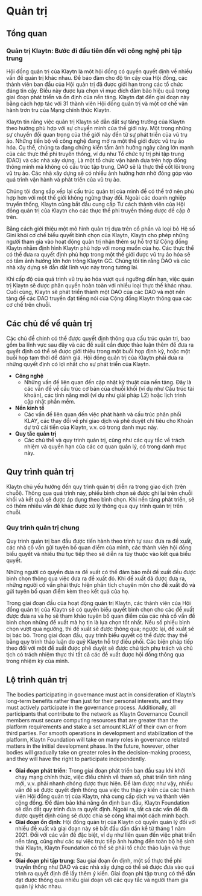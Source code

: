 # Quản trị <a id="governance"></a>

## Tổng quan <a id="overview"></a>

### Quản trị Klaytn: Bước đi đầu tiên đến với công nghệ phi tập trung <a id="klaytn-governance-taking-the-first-step-to-decentralization"></a>

Hội đồng quản trị của Klaytn là một hội đồng có quyền quyết định về nhiều vấn đề quản trị khác nhau. Để bảo đảm cho độ tin cậy của Hội đồng, các thành viên ban đầu của Hội quản trị đã được giới hạn trong các tổ chức đáng tin cậy. Điều này được lựa chọn vì mục đích đảm bảo hiệu quả trong giai đoạn phát triển và ổn định của nền tảng. Klaytn đạt đến giai đoạn này bằng cách hợp tác với 31 thành viên Hội đồng quản trị và một cơ chế vận hành trơn tru của Mạng chính thức Klaytn.

Klaytn tin rằng việc quản trị Klaytn sẽ dẫn dắt sự tăng trưởng của Klaytn theo hướng phù hợp với sự chuyển mình của thế giới này. Một trong những sự chuyển đổi quan trọng của thế giới này đến từ sự phát triển của vũ trụ ảo. Những tiến bộ về công nghệ đang mở ra một thế giới được vũ trụ ảo hóa. Cụ thể, chúng ta đang chứng kiến tầm ảnh hưởng ngày càng lớn mạnh của các thực thể phi truyền thống, ví dụ như Tổ chức tự trị phi tập trung (DAO) và các nhà xây dựng. Là một tổ chức vận hành dựa trên hợp đồng thông minh mà không có cấu trúc tập trung, DAO sẽ là thực thể cốt lõi trong vũ trụ ảo. Các nhà xây dựng sẽ có nhiều ảnh hưởng hơn nhờ đóng góp vào quá trình vận hành và phát triển của vũ trụ ảo.

Chúng tôi đang sắp xếp lại cấu trúc quản trị của mình để có thể trở nên phù hợp hơn với một thế giới không ngừng thay đổi. Ngoài các doanh nghiệp truyền thống, Klaytn cũng bắt đầu cung cấp Tư cách thành viên của Hội đồng quản trị của Klaytn cho các thực thể phi truyền thống được đề cập ở trên.

Bằng cách giới thiệu một mô hình quản trị dựa trên cổ phần và loại bỏ Hệ số Gini khỏi cơ chế biểu quyết bình chọn của Klaytn, Klaytn cho phép những người tham gia vào hoạt động quản trị nhận thêm sự hỗ trợ từ Cộng đồng Klaytn nhằm định hình Klaytn phù hợp với mong muốn của họ. Các thực thể có thể đưa ra quyết định phù hợp trong một thế giới được vũ trụ ảo hóa sẽ có tầm ảnh hưởng lớn hơn tròng Klaytn GC. Chúng tôi tin rằng DAO và các nhà xây dựng sẽ dẫn dắt lĩnh vực này trong tương lai.

Khi cấp độ của quá trình vũ trụ ảo hóa vượt quá ngưỡng đến hạn, việc quản trị Klaytn sẽ được phân quyền hoàn toàn với nhiều loại thực thế khác nhau. Cuối cùng, Klaytn sẽ phát triển thành một DAO của các DAO và một nền tảng để các DAO truyền đạt tiếng nói của Cộng đồng Klaytn thông qua các cơ chế trên chuỗi.

## Các chủ đề về quản trị <a id="governance-topics"></a>

Các chủ đề chính có thể được quyết định thông qua cấu trúc quản trị, bao gồm ba lĩnh vực sau đây và các đề xuất cần được thảo luận thêm để đưa ra quyết định có thể sẽ được giới thiệu trong một buổi họp định kỳ, hoặc một buổi họp tạm thời để đánh giá. Hội đồng quản trị của Klaytn phải đưa ra những quyết định có lợi nhất cho sự phát triển của Klaytn.

- **Công nghệ**
  - Những vấn đề liên quan đến cập nhật kỹ thuật của nền tảng. Đây là các vấn đề về cấu trúc cơ bản của chuỗi khối (ví dụ như Cấu trúc tài khoản), các tính năng mới (ví dụ như giải pháp L2) hoặc lịch trình cập nhật phần mềm.
- **Nền kinh tế**
  - Các vấn đề liên quan đến việc phát hành và cấu trúc phân phối KLAY, các thay đổi về phí giao dịch và phê duyệt chi tiêu cho Khoản dự trữ cải tiến của Klaytn, v.v. có trong danh mục này.
- **Quy tắc quản trị**
  - Các chủ thể và quy trình quản trị, cũng như các quy tắc về trách nhiệm và quyền hạn của các cơ quan quản lý, có trong danh mục này.

## Quy trình quản trị <a id="governance-process"></a>

Klaytn chủ yếu hướng đến quy trình quản trị diễn ra trong giao dịch (trên chuỗi). Thông qua quá trình này, phiếu bình chọn sẽ được ghi lại trên chuỗi khối và kết quả sẽ được áp dụng theo bình chọn. Khi nền tảng phát triển, sẽ có thêm nhiều vấn đề khác được xử lý thông qua quy trình quản trị trên chuỗi.

### Quy trình quản trị chung <a id="general-governance-process"></a>

Quy trình quản trị ban đầu được tiến hành theo trình tự sau: đưa ra đề xuất, các nhà cố vấn gửi tuyên bố quan điểm của mình, các thành viên hội đồng biểu quyết và nhiều thủ tục tiếp theo sẽ diễn ra tùy thuộc vào kết quả biểu quyết.

Những người có quyền đưa ra đề xuất có thể đảm bảo mỗi đề xuất đều được bình chọn thông qua việc đưa ra đề xuất đó. Khi đề xuất đã được đưa ra, những người cố vấn phải thực hiện phân tích chuyên môn cho đề xuất đó và gửi tuyên bố quan điểm kèm theo kết quả của họ.

Trong giai đoạn đầu của hoạt động quản trị Klaytn, các thành viên của Hội đồng quản trị của Klaytn sẽ có quyền biểu quyết bình chọn cho các đề xuất được đưa ra và họ sẽ tham khảo tuyên bố quan điểm của các nhà cố vấn đề bình chọn những đề xuất mà họ tin là lựa chọn tốt nhất. Nếu số phiếu bình chọn vượt qua ngưỡng, thì đề xuất sẽ được thông qua; ngược lại, đề xuất sẽ bị bác bỏ. Trong giai đoạn đầu, quy trình biểu quyết có thể được thay thế bằng quy trình thảo luận do quỹ Klaytn hỗ trợ điều phối. Các biện pháp tiếp theo đối với một đề xuất được phê duyệt sẽ được chủ tịch phụ trách và chủ tịch có trách nhiệm thực thi tất cả các đề xuất được hội đồng thông qua trong nhiệm kỳ của mình.

## Lộ trình quản trị <a id="governance-roadmap"></a>

The bodies participating in governance must act in consideration of Klaytn’s long-term benefits rather than just for their personal interests, and they must actively participate in the governance process. Additionally, all participants that contribute to the network as Klaytn Governance Council members must secure computing resources that are greater than the platform requirements and stake a set amount KLAY of their own or from third parties. For smooth operations in development and stabilization of the platform, Klaytn Foundation will take on many roles in governance related matters in the initial development phase. In the future, however, other bodies will gradually take on greater roles in the decision-making process, and they will have the right to participate independently.

* **Giai đoạn phát triển**: Trong giai đoạn phát triển ban đầu sau khi khởi chạy mạng chính thức, việc điều chỉnh về tham số, phát triển tính năng mới, v.v. phải nhanh chóng được thực hiện. Để làm được như vậy, nhiều vấn đề sẽ được quyết định thông qua việc thu thập ý kiến của các thành viên Hội đồng quản trị của Klaytn, nhà cung cấp dịch vụ và thành viên cộng đồng. Để đảm bảo khả năng ổn định ban đầu, Klaytn Foundation sẽ dẫn dắt quy trình đưa ra quyết định. Ngoài ra, tất cả các vấn đề đã được quyết định cũng sẽ được chia sẻ công khai một cách minh bạch.
* **Giai đoạn ổn định**: Hội đồng quản trị của Klaytn có quyền quản lý đối với nhiều đề xuất và giai đoạn này sẽ bắt đầu dần dần kể từ tháng 1 năm 2021. Đối với các vấn đề đặc biệt, ví dụ như liên quan đến việc phát triển nền tảng, cũng như các sự việc trực tiếp ảnh hưởng đến toàn bộ hệ sinh thái Klaytn, Klaytn Foundation có thể sẽ phải tổ chức thảo luận và thực thi.
* **Giai đoạn phi tập trung**: Sau giai đoạn ổn định, một số thực thể phi truyền thống như DAO và các nhà xây dựng có thể sẽ được đưa vào quá trình ra quyết định để lấy thêm ý kiến. Giai đoạn phi tập trung có thể dần đạt được thông qua nhiều giai đoạn với các quy tắc và người tham gia quản lý khác nhau.
